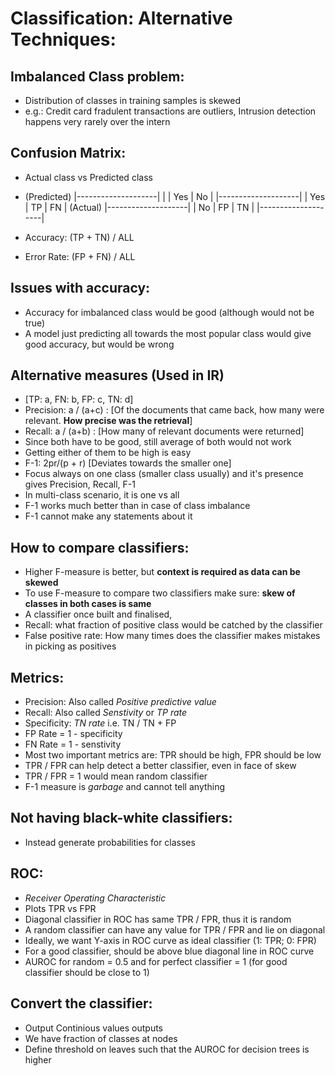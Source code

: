 # Classification: Alternative Techniques:

## Imbalanced Class problem:
- Distribution of classes in training samples is skewed
- e.g.: Credit card fradulent transactions are outliers, Intrusion detection happens very rarely over the intern

## Confusion Matrix:
- Actual class vs Predicted class
-    (Predicted)
|--------------------|
|	  | Yes   |  No  |
|--------------------|
| Yes |	 TP   |  FN  |   (Actual)
|--------------------|
| No  |  FP   |  TN  |
|--------------------|

- Accuracy: (TP + TN) / ALL
- Error Rate: (FP + FN) / ALL

## Issues with accuracy:
- Accuracy for imbalanced class would be good (although would not be true)
- A model just predicting all towards the most popular class would give good accuracy, but would be wrong

## Alternative measures (Used in IR)
- [TP: a, FN: b, FP: c, TN: d]
- Precision: a / (a+c) : [Of the documents that came back, how many were relevant. **How precise was the retrieval**]
- Recall: a / (a+b) : [How many of relevant documents were returned]
- Since both have to be good, still average of both would not work
- Getting either of them to be high is easy
- F-1: 2pr/(p + r) [Deviates towards the smaller one]
- Focus always on one class (smaller class usually) and it's presence gives Precision, Recall, F-1
- In multi-class scenario, it is one vs all
- F-1 works much better than in case of class imbalance
- F-1 cannot make any statements about it

## How to compare classifiers:
- Higher F-measure is better, but **context is required as data can be skewed**
- To use F-measure to compare two classifiers make sure: **skew of classes in both cases is same**
- A classifier once built and finalised, 
- Recall: what fraction of positive class would be catched by the classifier
- False positive rate: How many times does the classifier makes mistakes in picking as positives

## Metrics:
- Precision: Also called *Positive predictive value*
- Recall: Also called *Senstivity* or *TP rate*
- Specificity: *TN rate* i.e. TN / TN + FP
- FP Rate = 1 - specificity
- FN Rate = 1 - senstivity
- Most two important metrics are: TPR should be high, FPR should be low
- TPR / FPR can help detect a better classifier, even in face of skew
- TPR / FPR = 1 would mean random classifier
- F-1 measure is *garbage* and cannot tell anything 

## Not having black-white classifiers:
- Instead generate probabilities for classes

## ROC:
- *Receiver Operating Characteristic*
- Plots TPR vs FPR
- Diagonal classifier in ROC has same TPR / FPR, thus it is random
- A random classifier can have any value for TPR / FPR and lie on diagonal
- Ideally, we want Y-axis in ROC curve as ideal classifier (1: TPR; 0: FPR)
- For a good classifier, should be above blue diagonal line in ROC curve
- AUROC for random = 0.5 and for perfect classifier = 1 (for good classifier should be close to 1)

## Convert the classifier:
- Output Continious values outputs
- We have fraction of classes at nodes
- Define threshold on leaves such that the AUROC for decision trees is higher
